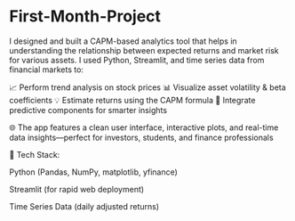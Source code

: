 # First-Month-Project
I designed and built a CAPM-based analytics tool that helps in understanding the relationship between expected returns and market risk for various assets. I used Python, Streamlit, and time series data from financial markets to:

📈 Perform trend analysis on stock prices
📊 Visualize asset volatility & beta coefficients
💡 Estimate returns using the CAPM formula
🧠 Integrate predictive components for smarter insights

🌐 The app features a clean user interface, interactive plots, and real-time data insights—perfect for investors, students, and finance professionals

🔧 Tech Stack:

Python (Pandas, NumPy, matplotlib, yfinance)

Streamlit (for rapid web deployment)

Time Series Data (daily adjusted returns)
